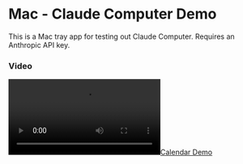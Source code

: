 # Mac - Claude Computer Demo

This is a Mac tray app for testing out Claude Computer. Requires an Anthropic API key.

### Video

[![Calendar Demo](https://github.com/ThariqS/Clade-Computer-Use-Mac/raw/refs/heads/main/videos/calendar2.mp4)](https://github.com/ThariqS/Clade-Computer-Use-Mac/raw/refs/heads/main/videos/calendar2.mp4)

